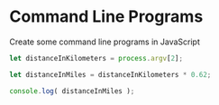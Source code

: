 # Command Line Programs

Create some command line programs in JavaScript

```javascript
let distanceInKilometers = process.argv[2];

let distanceInMiles = distanceInKilometers * 0.62;

console.log( distanceInMiles );
```


